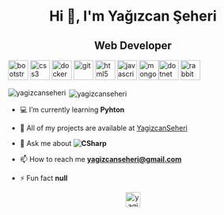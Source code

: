 <h1 align="center">Hi 👋, I'm Yağızcan Şeheri</h1>
<h2 align="center">Web Developer</h2>




<p align="left"><img src="https://devicons.github.io/devicon/devicon.git/icons/bootstrap/bootstrap-plain.svg" alt="bootstrap" width="40" height="40"/> <img src="https://devicons.github.io/devicon/devicon.git/icons/css3/css3-original-wordmark.svg" alt="css3" width="40" height="40"/> <img src="https://devicons.github.io/devicon/devicon.git/icons/docker/docker-original-wordmark.svg" alt="docker" width="40" height="40"/> <img src="https://www.vectorlogo.zone/logos/git-scm/git-scm-icon.svg" alt="git" width="40" height="40"/> <img src="https://devicons.github.io/devicon/devicon.git/icons/html5/html5-original-wordmark.svg" alt="html5" width="40" height="40"/> <img src="https://devicons.github.io/devicon/devicon.git/icons/javascript/javascript-original.svg" alt="javascript" width="40" height="40"/> <img src="https://devicons.github.io/devicon/devicon.git/icons/mongodb/mongodb-original-wordmark.svg" alt="mongodb" width="40" height="40"/><img src="https://www.vectorlogo.zone/util/preview.html?image=/logos/dotnet/dotnet-icon.svg" alt="dotnet" width="40" height="40"/> <img src="https://www.vectorlogo.zone/logos/rabbitmq/rabbitmq-icon.svg" alt="rabbitMQ" width="40" height="40"/></p><p><img align="left" src="https://github-readme-stats.vercel.app/api/top-langs/?username=yagizcanseheri&layout=compact&hide=html" alt="yagizcanseheri" /></p>

<p>&nbsp;<img align="center" src="https://github-readme-stats.vercel.app/api?username=yagizcanseheri&show_icons=true" alt="yagizcanseheri" /></p>







- 💻 I’m currently learning **Pyhton**

- 👨‍ All of my projects are available at [YagizcanSeheri](https://github.com/YagizcanSeheri?tab=repositories)

- 💬 Ask me about **![CSharp](https://img.shields.io/badge/-C%23-239120?style=flat&logo=c%20sharp&logoColor=fff)**

- 📫 How to reach me **yagizcanseheri@gmail.com**

- ⚡ Fun fact **null**


<p align="center">
<a href="https://www.linkedin.com/in/yagizcanseheri/" target="blank"><img align="center" src="https://cdn.jsdelivr.net/npm/simple-icons@3.0.1/icons/linkedin.svg" alt="yagizcanseheri" height="30" width="30" /></a>
</p>

<!--
**YagizcanSeheri/yagizcanseheri** is a ✨ _special_ ✨ repository because its `README.md` (this file) appears on your GitHub profile.




